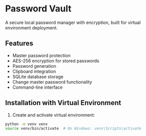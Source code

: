 # Password Vault

A secure local password manager with encryption, built for virtual environment deployment.

## Features
- Master password protection
- AES-256 encryption for stored passwords
- Password generation
- Clipboard integration
- SQLite database storage
- Change master password functionality
- Command-line interface

## Installation with Virtual Environment

1. Create and activate virtual environment:
```bash
python -m venv venv
source venv/bin/activate  # On Windows: venv\Scripts\activate

